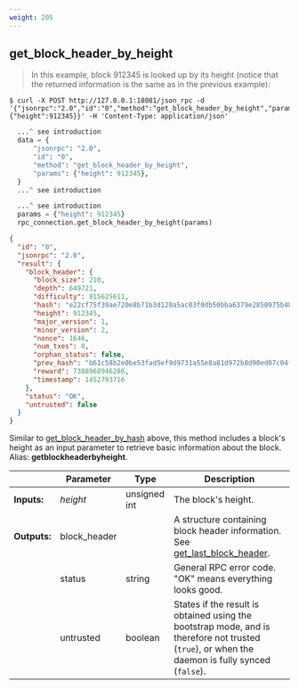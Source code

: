 ```yaml
---
weight: 205
---
```


## **get_block_header_by_height**

> In this example, block 912345 is looked up by its height (notice that the returned information is the same as in the previous example):

```shell
$ curl -X POST http://127.0.0.1:18081/json_rpc -d '{"jsonrpc":"2.0","id":"0","method":"get_block_header_by_height","params":{"height":912345}}' -H 'Content-Type: application/json'
```
```python
  ...^ see introduction
  data = {
      "jsonrpc": "2.0",
      "id": "0",
      "method": "get_block_header_by_height",
      "params": {"height": 912345},
  }
  ...^ see introduction
```
```py
  ...^ see introduction
  params = {"height": 912345}
  rpc_connection.get_block_header_by_height(params)
```
```json
{
  "id": "0",
  "jsonrpc": "2.0",
  "result": {
    "block_header": {
      "block_size": 210,
      "depth": 649721,
      "difficulty": 815625611,
      "hash": "e22cf75f39ae720e8b71b3d120a5ac03f0db50bba6379e2850975b4859190bc6",
      "height": 912345,
      "major_version": 1,
      "minor_version": 2,
      "nonce": 1646,
      "num_txes": 0,
      "orphan_status": false,
      "prev_hash": "b61c58b2e0be53fad5ef9d9731a55e8a81d972b8d90ed07c04fd37ca6403ff78",
      "reward": 7388968946286,
      "timestamp": 1452793716
    },
    "status": "OK",
    "untrusted": false
  }
}
```
Similar to [get_block_header_by_hash](#get-block-header-by-hash) above, this method includes a block's height as an input parameter to retrieve basic information about the block.  
Alias: **getblockheaderbyheight**.  

|             | Parameter      | Type         | Description
| ---         | ---            | ---          | ---
|**Inputs:**  | *height*       | unsigned int | The block's height.
|**Outputs:** | block_header   |              | A structure containing block header information. See [get_last_block_header](#get-last-block-header).
|             | status         | string       | General RPC error code. "OK" means everything looks good.
|             | untrusted      | boolean      | States if the result is obtained using the bootstrap mode, and is therefore not trusted (`true`), or when the daemon is fully synced (`false`).
